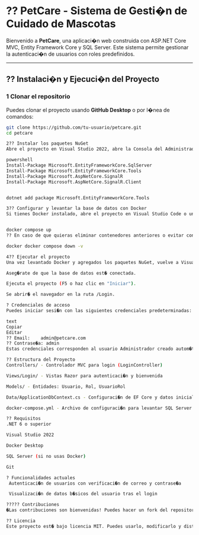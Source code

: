# ?? PetCare - Sistema de Gesti�n de Cuidado de Mascotas

Bienvenido a **PetCare**, una aplicaci�n web construida con ASP.NET Core MVC, Entity Framework Core y SQL Server. Este sistema permite gestionar la autenticaci�n de usuarios con roles predefinidos.

---

## ?? Instalaci�n y Ejecuci�n del Proyecto

### 1 Clonar el repositorio

Puedes clonar el proyecto usando **GitHub Desktop** o por l�nea de comandos:

```bash
git clone https://github.com/tu-usuario/petcare.git
cd petcare

2?? Instalar los paquetes NuGet
Abre el proyecto en Visual Studio 2022, abre la Consola del Administrador de Paquetes y ejecuta los siguientes comandos uno por uno:

powershell
Install-Package Microsoft.EntityFrameworkCore.SqlServer
Install-Package Microsoft.EntityFrameworkCore.Tools
Install-Package Microsoft.AspNetCore.SignalR
Install-Package Microsoft.AspNetCore.SignalR.Client


dotnet add package Microsoft.EntityFrameworkCore.Tools

3?? Configurar y levantar la base de datos con Docker
Si tienes Docker instalado, abre el proyecto en Visual Studio Code o una terminal en la ra�z del proyecto y ejecuta:


docker compose up
?? En caso de que quieras eliminar contenedores anteriores o evitar conflictos de nombres:

docker docker compose down -v

4?? Ejecutar el proyecto
Una vez levantado Docker y agregados los paquetes NuGet, vuelve a Visual Studio 2022 y:

Aseg�rate de que la base de datos est� conectada.

Ejecuta el proyecto (F5 o haz clic en "Iniciar").

Se abrir� el navegador en la ruta /Login.

? Credenciales de acceso
Puedes iniciar sesi�n con las siguientes credenciales predeterminadas:

text
Copiar
Editar
?? Email:    admin@petcare.com
?? Contrase�a: admin
Estas credenciales corresponden al usuario Administrador creado autom�ticamente en la base de datos con datos semilla.

?? Estructura del Proyecto
Controllers/ - Controlador MVC para login (LoginController)

Views/Login/ - Vistas Razor para autenticaci�n y bienvenida

Models/ - Entidades: Usuario, Rol, UsuarioRol

Data/ApplicationDbContext.cs - Configuraci�n de EF Core y datos iniciales

docker-compose.yml - Archivo de configuraci�n para levantar SQL Server con Docker

?? Requisitos
.NET 6 o superior

Visual Studio 2022

Docker Desktop

SQL Server (si no usas Docker)

Git

? Funcionalidades actuales
 Autenticaci�n de usuarios con verificaci�n de correo y contrase�a

 Visualizaci�n de datos b�sicos del usuario tras el login

????? Contribuciones
�Las contribuciones son bienvenidas! Puedes hacer un fork del repositorio y enviar un pull request con mejoras, correcciones o nuevas funcionalidades.

?? Licencia
Este proyecto est� bajo licencia MIT. Puedes usarlo, modificarlo y distribuirlo libremente.